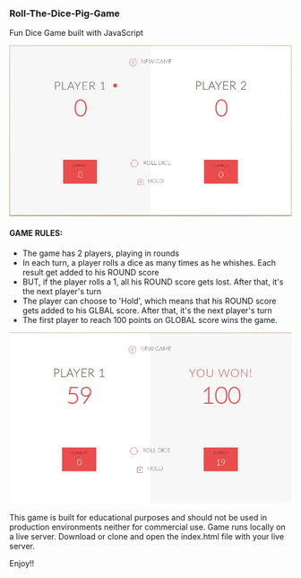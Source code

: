 ### Roll-The-Dice-Pig-Game
Fun Dice Game built with JavaScript

![Roll The Dice](/imgs/roll-the-dice.JPG)

#### GAME RULES:

- The game has 2 players, playing in rounds
- In each turn, a player rolls a dice as many times as he whishes. Each result get added to his ROUND score
- BUT, if the player rolls a 1, all his ROUND score gets lost. After that, it's the next player's turn
- The player can choose to 'Hold', which means that his ROUND score gets added to his GLBAL score. After that, it's the next player's turn
- The first player to reach 100 points on GLOBAL score wins the game.

![Winner](/imgs/roll-the-dice_winner.JPG)


This game is built for educational purposes and should not be used in production environments neither for commercial use.
Game runs locally on a live server. Download or clone and open the index.html file with your live server.

Enjoy!!

